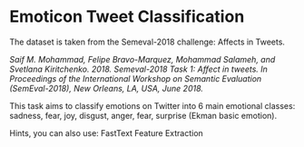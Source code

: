# Emoticon Tweet Classification
The dataset is taken from the Semeval-2018 challenge: Affects in Tweets.

*Saif M. Mohammad, Felipe Bravo-Marquez, Mohammad Salameh, and Svetlana Kiritchenko. 2018. Semeval-2018 Task 1: Affect in tweets. In Proceedings of the International Workshop on Semantic Evaluation (SemEval-2018), New Orleans, LA, USA, June 2018.*

This task aims to classify emotions on Twitter into 6 main emotional classes: sadness, fear, joy, disgust, anger, fear, surprise (Ekman basic emotion).

Hints, you can also use: FastText Feature Extraction

